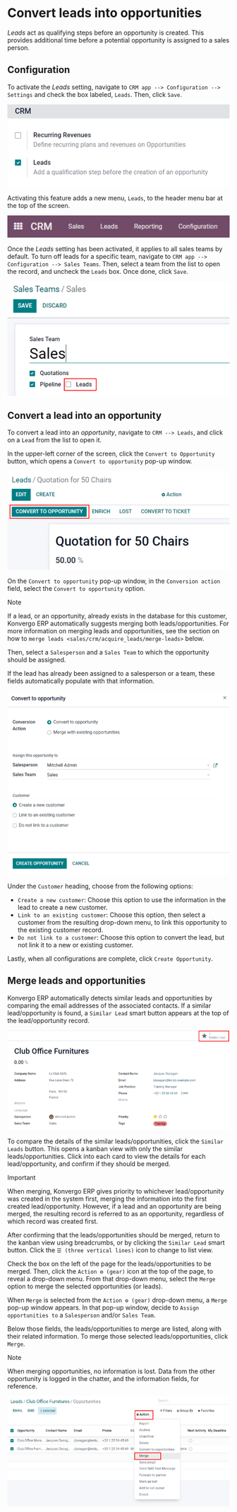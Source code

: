 # Convert leads into opportunities

*Leads* act as qualifying steps before an opportunity is created. This
provides additional time before a potential opportunity is assigned to a
sales person.

## Configuration

To activate the *Leads* setting, navigate to
`CRM app --> Configuration --> Settings` and check the box labeled,
`Leads`. Then, click `Save`.

<img src="convert/convert-leads-leads-setting.png" class="align-center"
alt="Leads setting on CRM configuration page." />

Activating this feature adds a new menu, `Leads`, to the header menu bar
at the top of the screen.

<img src="convert/convert-leads-leads-menu.png" class="align-center"
alt="Leads menu on CRM application." />

Once the *Leads* setting has been activated, it applies to all sales
teams by default. To turn off leads for a specific team, navigate to
`CRM app --> Configuration --> Sales Teams`. Then, select a team from
the list to open the record, and uncheck the `Leads` box. Once done,
click `Save`.

<img src="convert/convert-leads-leads-button.png" class="align-center"
alt="Leads menu on CRM application." />

## Convert a lead into an opportunity

To convert a lead into an *opportunity*, navigate to `CRM --> Leads`,
and click on a `Lead` from the list to open it.

In the upper-left corner of the screen, click the
`Convert to Opportunity` button, which opens a `Convert to opportunity`
pop-up window.

<img src="convert/convert-leads-convert-opp-button.png"
class="align-center"
alt="Create opportunity button on a lead record." />

On the `Convert to opportunity` pop-up window, in the
`Conversion action` field, select the `Convert to opportunity` option.

> [!NOTE]
> If a lead, or an opportunity, already exists in the database for this
> customer, Konvergo ERP automatically suggests merging both
> leads/opportunities. For more information on merging leads and
> opportunities, see the section on how to `merge leads
> <sales/crm/acquire_leads/merge-leads>` below.

Then, select a `Salesperson` and a `Sales Team` to which the opportunity
should be assigned.

If the lead has already been assigned to a salesperson or a team, these
fields automatically populate with that information.

<img src="convert/convert-leads-conversion-action.png"
class="align-center" alt="Create opportunity pop-up." />

Under the `Customer` heading, choose from the following options:

- `Create a new customer`: Choose this option to use the information in
  the lead to create a new customer.
- `Link to an existing customer`: Choose this option, then select a
  customer from the resulting drop-down menu, to link this opportunity
  to the existing customer record.
- `Do not link to a customer`: Choose this option to convert the lead,
  but not link it to a new or existing customer.

Lastly, when all configurations are complete, click
`Create Opportunity`.

## Merge leads and opportunities

Konvergo ERP automatically detects similar leads and opportunities by comparing
the email addresses of the associated contacts. If a similar
lead/opportunity is found, a `Similar Lead` smart button appears at the
top of the lead/opportunity record.

<img src="convert/convert-leads-similar-leads.png" class="align-center"
alt="Similar leads smart button." />

To compare the details of the similar leads/opportunities, click the
`Similar Leads` button. This opens a kanban view with only the similar
leads/opportunities. Click into each card to view the details for each
lead/opportunity, and confirm if they should be merged.

> [!IMPORTANT]
> When merging, Konvergo ERP gives priority to whichever lead/opportunity was
> created in the system first, merging the information into the first
> created lead/opportunity. However, if a lead and an opportunity are
> being merged, the resulting record is referred to as an opportunity,
> regardless of which record was created first.

After confirming that the leads/opportunities should be merged, return
to the kanban view using breadcrumbs, or by clicking the `Similar Lead`
smart button. Click the `☰
(three vertical lines)` icon to change to list view.

Check the box on the left of the page for the leads/opportunities to be
merged. Then, click the `Action ⚙️ (gear)` icon at the top of the page,
to reveal a drop-down menu. From that drop-down menu, select the `Merge`
option to merge the selected opportunities (or leads).

When `Merge` is selected from the `Action ⚙️ (gear)` drop-down menu, a
`Merge` pop-up window appears. In that pop-up window, decide to `Assign
opportunities to` a `Salesperson` and/or `Sales Team`.

Below those fields, the leads/opportunities to merge are listed, along
with their related information. To merge those selected
leads/opportunities, click `Merge`.

> [!NOTE]
> When merging opportunities, no information is lost. Data from the
> other opportunity is logged in the chatter, and the information
> fields, for reference.

<img src="convert/convert-leads-merge.png" class="align-center"
alt="Merge option from action menu in list view." />
